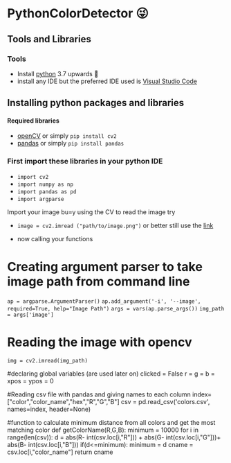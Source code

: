 # PythonColorDetector  😜

## Tools and Libraries 

### Tools
- Install [python](https://www.geeksforgeeks.org/download-and-install-python-3-latest-version) 3.7 upwards 👋
- install any IDE but the preferred IDE used is [Visual Studio Code](https://code.visualstudio.com/download)


## Installing python packages and libraries
#### Required libraries 
- [openCV](https://pypi.org/project/opencv-python/) or simply `pip install cv2`
- [pandas](https://data-flair.training/blogs/pandas-tutorials-home/) or simply `pip install pandas`

### First import these libraries in your python IDE
- `import cv2`
- `import numpy as np`
- `import pandas as pd`
- `import argparse`

Import your image bu=y using the CV to read the image
try 
- `image = cv2.imread ("path/to/image.png")` or better still use the [link](https://www.pyimagesearch.com/2021/01/20/opencv-load-image-cv2-imread/#:~:text=To%20load%20an%20input%20image%20from%20disk%20using,cv2.imread%20function%20then%20returns%20either%20of%20two%20values%3A)

- now calling your functions 
# Creating argument parser to take image path from command line
`ap = argparse.ArgumentParser()`
`ap.add_argument('-i', '--image', required=True, help="Image Path")`
`args = vars(ap.parse_args())`
`img_path = args['image']`

# Reading the image with opencv
`img = cv2.imread(img_path)`

#declaring global variables (are used later on)
clicked = False
r = g = b = xpos = ypos = 0

#Reading csv file with pandas and giving names to each column
index=["color","color_name","hex","R","G","B"]
csv = pd.read_csv('colors.csv', names=index, header=None)

#function to calculate minimum distance from all colors and get the most matching color
def getColorName(R,G,B):
    minimum = 10000
    for i in range(len(csv)):
        d = abs(R- int(csv.loc[i,"R"])) + abs(G- int(csv.loc[i,"G"]))+ abs(B- int(csv.loc[i,"B"]))
        if(d<=minimum):
            minimum = d
            cname = csv.loc[i,"color_name"]
    return cname
 
